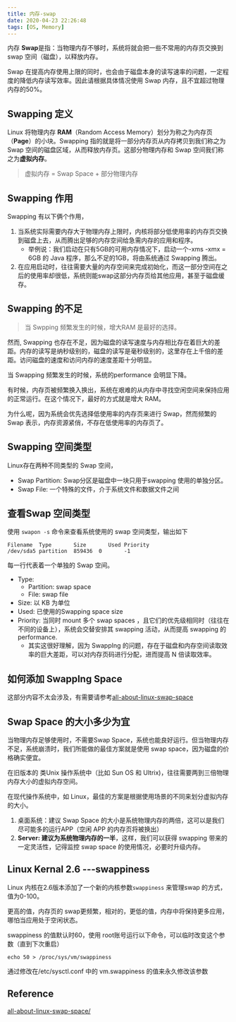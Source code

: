 ```yaml
---
title: 内存-swap
date: 2020-04-23 22:26:48
tags: [OS, Memory]
---
```


内存 **Swap**是指：当物理内存不够时，系统将就会把一些不常用的内存页交换到 swap 空间（磁盘），以释放内存。

Swap 在提高内存使用上限的同时，也会由于磁盘本身的读写速率的问题，一定程度的降低内存读写效率。因此请根据具体情况使用 Swap 内存，且不宜超过物理内存的50%。

<!--more-->

## Swapping 定义

Linux 将物理内存 **RAM**（Random Access Memory）划分为称之为内存页（**Page**）的小块。Swapping 指的就是将一部分内存页从内存拷贝到我们称之为 Swap 空间的磁盘区域，从而释放内存页。这部分物理内存和 Swap 空间我们称之为**虚拟内存**。

> 虚拟内存 = Swap Space + 部分物理内存

## Swapping 作用

Swapping 有以下俩个作用，

1. 当系统实际需要内存大于物理内存上限时，内核将部分低使用率的内存页交换到磁盘上去，从而腾出足够的内存空间给急需内存的应用和程序。
   * 举例说：我们启动在只有5GB的可用内存情况下，启动一个-xms -xmx = 6GB 的 Java 程序，那么不足的1GB，将由系统通过 Swapping 腾出。
2. 在应用启动时，往往需要大量的内存空间来完成初始化，而这一部分空间在之后的使用率却很低，系统则能swap这部分内存页给其他应用，甚至于磁盘缓存。

## Swapping 的不足

> 当 Swpping 频繁发生的时候，增大RAM 是最好的选择。

然而, Swapping 也存在不足，因为磁盘的读写速度与内存相比存在着巨大的差距。内存的读写是纳秒级别的，磁盘的读写是毫秒级别的，这里存在上千倍的差距。访问磁盘的速度和访问内存的速度差距十分明显。

当 Swapping 频繁发生的时候，系统的performance 会明显下降。

有时候，内存页被频繁换入换出，系统在艰难的从内存中寻找空闲空间来保持应用的正常运行。在这个情况下，最好的方式就是增大 RAM。

为什么呢，因为系统会优先选择低使用率的内存页来进行 Swap，然而频繁的 Swap 表示，内存资源紧俏，不存在低使用率的内存页了。

## Swapping 空间类型

Linux存在两种不同类型的 Swap 空间，

* Swap Partition: Swap分区是磁盘中一块只用于swapping 使用的单独分区。
* Swap File: 一个特殊的文件，介于系统文件和数据文件之间

## 查看Swap 空间类型

使用 `swapon -s` 命令来查看系统使用的 swap 空间类型，输出如下

```
Filename  Type       Size       Used Priority
/dev/sda5 partition  859436  0       -1
```

每一行代表着一个单独的 Swap 空间。

* Type: 
  * Partition: swap space
  * File: swap file
* Size: 以 KB 为单位
* Used: 已使用的Swapping space size
* Priority: 当同时 mount 多个 swap spaces ，且它们的优先级相同时（往往在不同的设备上），系统会交替安排其 swapping 活动，从而提高 swapping 的 performance.
  * 其实这很好理解，因为 SwappIng 的问题，存在于磁盘和内存空间读取效率的巨大差距，可以对内存页码进行分配，进而提高 N 倍读取效率。

## 如何添加 SwappIng Space

这部分内容不太会涉及，有需要请参考[all-about-linux-swap-space](https://www.linux.com/news/all-about-linux-swap-space/)



## Swap Space 的大小多少为宜

当物理内存足够使用时，不需要Swap Space，系统也能良好运行。但当物理内存不足，系统崩溃时，我们所能做的最佳方案就是使用 swap space，因为磁盘的价格确实便宜。

在旧版本的 类Unix 操作系统中（比如 Sun OS 和 Ultrix)，往往需要两到三倍物理内存大小的虚拟内存空间。

在现代操作系统中，如 Linux，最佳的方案是根据使用场景的不同来划分虚拟内存的大小。

1. 桌面系统：建议 Swap Space 的大小是系统物理内存的两倍，这可以是我们尽可能多的运行APP（空闲 APP 的内存页将被换出）
2. **Server: 建议为系统物理内存的一半**，这样，我们可以获得 swapping 带来的一定灵活性，记得监控 swap space 的使用情况，必要时升级内存。



## Linux Kernal 2.6 ---swappiness 



Linux 内核在2.6版本添加了一个新的内核参数`swappiness` 来管理swap 的方式，值为0-100。

更高的值，内存页的 swap更频繁，相对的，更低的值，内存中将保持更多应用，哪怕当应用处于空闲状态。

swappiness 的值默认时60，使用 root账号运行以下命令，可以临时改变这个参数（直到下次重启）

```
echo 50 > /proc/sys/vm/swappiness
```

通过修改在/etc/sysctl.conf 中的 vm.swappiness 的值来永久修改该参数

## Reference

[all-about-linux-swap-space/](https://www.linux.com/news/all-about-linux-swap-space/)